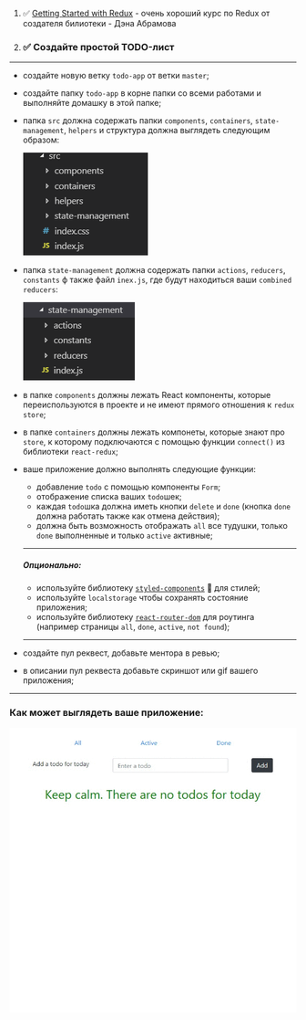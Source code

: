 1. ✅ [Getting Started with Redux](https://egghead.io/courses/getting-started-with-redux) - очень хороший курс по Redux от создателя билиотеки - Дэна Абрамова

2. ### ✅ Создайте простой **TODO**-лист
---
- создайте новую ветку `todo-app` от ветки `master`;
- создайте папку `todo-app` в корне папки со всеми работами и выполняйте домашку в этой папке;
- папка `src` должна содержать папки `components`, `containers`, `state-management`, `helpers` и структура должна выглядеть следующим образом: 

    ![src folder structure](./assets/src.PNG)

- папка `state-management` должна содержать папки `actions`, `reducers`, `constants` ф также файл `inex.js`, где будут находиться ваши `combined reducers`: 

    ![state-management folder structure](./assets/state-management.PNG)

- в папке `components` должны лежать React компоненты, которые переиспользуются в проекте и не имеют прямого отношения к `redux store`;
- в папке `containers` должны лежать компонеты, которые знают про `store`, к которому подключаются с помощью функции `connect()` из библиотеки `react-redux`;
- ваше приложение должно выполнять следующие функции: 
    - добавление `todo` с помощью компоненты `Form`;
    - отображение списка ваших `todo`шек;
    - каждая `todo`шка должна иметь кнопки `delete` и `done` (кнопка `done` должна работать также как отмена действия);
    - должна быть возможность отображать `all` все тудушки, только `done` выполненные и только `active` активные;
    ---
    ##### Опционально:
    - используйте библиотеку [`styled-components`](https://www.styled-components.com/) 💅 для стилей;
    - используйте `localstorage` чтобы сохранять состояние приложения;
    - используйте библиотеку [`react-router-dom`](https://reacttraining.com/react-router/web/guides/philosophy) для роутинга (например страницы `all`, `done`, `active`, `not found`);
    ---
- создайте пул реквест, добавьте ментора в ревью;
- в описании пул реквеста добавьте скриншот или gif вашего приложения;
---
### Как может выглядеть ваше приложение:

![Homework example](./Homework.gif)
